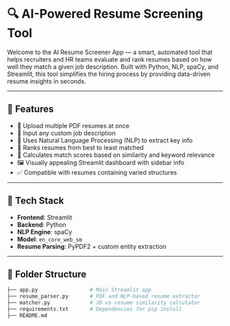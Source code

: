# 🔍 AI-Powered Resume Screening Tool

Welcome to the AI Resume Screener App — a smart, automated tool that helps recruiters and HR teams evaluate and rank resumes based on how well they match a given job description. Built with Python, NLP, spaCy, and Streamlit, this tool simplifies the hiring process by providing data-driven resume insights in seconds.

---

## 📌 Features

- 📂 Upload multiple PDF resumes at once
- 📝 Input any custom job description
- 🤖 Uses Natural Language Processing (NLP) to extract key info
- 🔎 Ranks resumes from best to least matched
- 🎯 Calculates match scores based on similarity and keyword relevance
- 🖼️ Visually appealing Streamlit dashboard with sidebar info
- ✅ Compatible with resumes containing varied structures

---

## 🚀 Tech Stack

- **Frontend**: Streamlit
- **Backend**: Python
- **NLP Engine**: spaCy
- **Model**: `en_core_web_sm`
- **Resume Parsing**: PyPDF2 + custom entity extraction

---

## 📁 Folder Structure

```bash
├── app.py                 # Main Streamlit app
├── resume_parser.py       # PDF and NLP-based resume extractor
├── matcher.py             # JD vs resume similarity calculator
├── requirements.txt       # Dependencies for pip install
├── README.md
